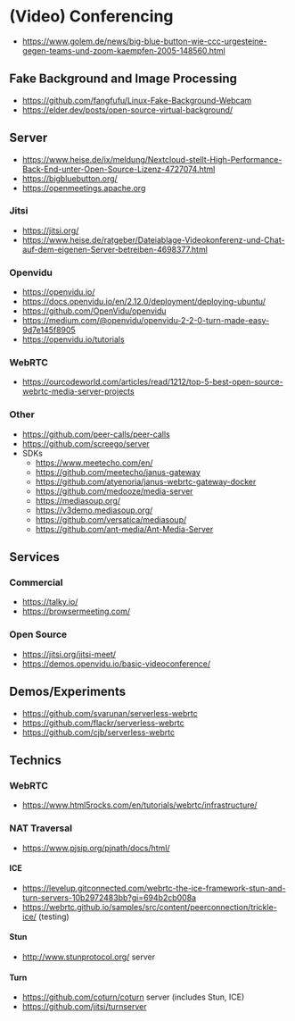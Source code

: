 # (Video) Conferencing

* https://www.golem.de/news/big-blue-button-wie-ccc-urgesteine-gegen-teams-und-zoom-kaempfen-2005-148560.html

## Fake Background and Image Processing

* https://github.com/fangfufu/Linux-Fake-Background-Webcam
* https://elder.dev/posts/open-source-virtual-background/

## Server

* https://www.heise.de/ix/meldung/Nextcloud-stellt-High-Performance-Back-End-unter-Open-Source-Lizenz-4727074.html
* https://bigbluebutton.org/
* https://openmeetings.apache.org

### Jitsi

* https://jitsi.org/
* https://www.heise.de/ratgeber/Dateiablage-Videokonferenz-und-Chat-auf-dem-eigenen-Server-betreiben-4698377.html

### Openvidu

* https://openvidu.io/
* https://docs.openvidu.io/en/2.12.0/deployment/deploying-ubuntu/
* https://github.com/OpenVidu/openvidu
* https://medium.com/@openvidu/openvidu-2-2-0-turn-made-easy-9d7e145f8905
* https://openvidu.io/tutorials

### WebRTC

* https://ourcodeworld.com/articles/read/1212/top-5-best-open-source-webrtc-media-server-projects

### Other

* https://github.com/peer-calls/peer-calls
* https://github.com/screego/server
* SDKs
  + https://www.meetecho.com/en/
  + https://github.com/meetecho/janus-gateway
  + https://github.com/atyenoria/janus-webrtc-gateway-docker
  + https://github.com/medooze/media-server
  + https://mediasoup.org/
  + https://v3demo.mediasoup.org/
  + https://github.com/versatica/mediasoup/
  + https://github.com/ant-media/Ant-Media-Server

## Services

### Commercial

* https://talky.io/
* https://browsermeeting.com/

### Open Source 

* https://jitsi.org/jitsi-meet/
* https://demos.openvidu.io/basic-videoconference/

## Demos/Experiments

* https://github.com/svarunan/serverless-webrtc
* https://github.com/flackr/serverless-webrtc
* https://github.com/cjb/serverless-webrtc

## Technics

### WebRTC

* https://www.html5rocks.com/en/tutorials/webrtc/infrastructure/

### NAT Traversal

* https://www.pjsip.org/pjnath/docs/html/

#### ICE

* https://levelup.gitconnected.com/webrtc-the-ice-framework-stun-and-turn-servers-10b2972483bb?gi=694b2cb008a
* https://webrtc.github.io/samples/src/content/peerconnection/trickle-ice/ (testing)

#### Stun

* http://www.stunprotocol.org/ server

#### Turn

* https://github.com/coturn/coturn server (includes Stun, ICE)
* https://github.com/jitsi/turnserver
